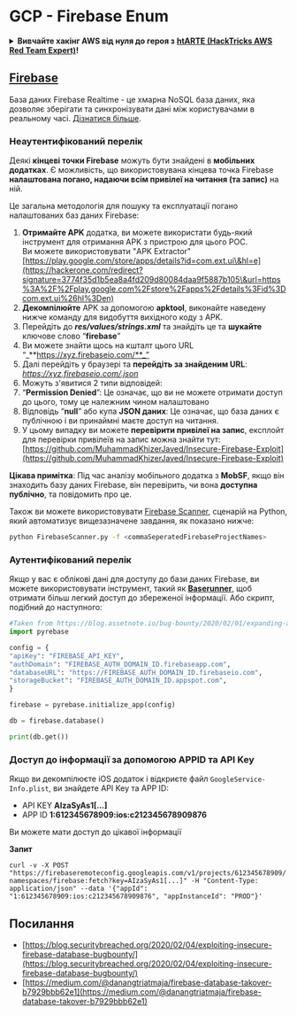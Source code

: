 # GCP - Firebase Enum

<details>

<summary><strong>Вивчайте хакінг AWS від нуля до героя з</strong> <a href="https://training.hacktricks.xyz/courses/arte"><strong>htARTE (HackTricks AWS Red Team Expert)</strong></a><strong>!</strong></summary>

Інші способи підтримки HackTricks:

* Якщо ви хочете побачити вашу **компанію рекламовану на HackTricks** або **завантажити HackTricks у форматі PDF**, перевірте [**ПЛАНИ ПІДПИСКИ**](https://github.com/sponsors/carlospolop)!
* Отримайте [**офіційний PEASS & HackTricks мерч**](https://peass.creator-spring.com)
* Відкрийте для себе [**Сім'ю PEASS**](https://opensea.io/collection/the-peass-family), нашу колекцію ексклюзивних [**NFT**](https://opensea.io/collection/the-peass-family)
* **Приєднуйтесь до** 💬 [**групи Discord**](https://discord.gg/hRep4RUj7f) або [**групи telegram**](https://t.me/peass) або **слідкуйте** за мною на **Twitter** 🐦 [**@carlospolopm**](https://twitter.com/carlospolopm)**.**
* **Поділіться своїми хакінг-трюками, надсилайте PR до** [**HackTricks**](https://github.com/carlospolop/hacktricks) та [**HackTricks Cloud**](https://github.com/carlospolop/hacktricks-cloud) репозиторіїв на GitHub.

</details>

## [Firebase](https://cloud.google.com/sdk/gcloud/reference/firebase/)

База даних Firebase Realtime - це хмарна NoSQL база даних, яка дозволяє зберігати та синхронізувати дані між користувачами в реальному часі. [Дізнатися більше](https://firebase.google.com/products/realtime-database/).

### Неаутентифікований перелік

Деякі **кінцеві точки Firebase** можуть бути знайдені в **мобільних додатках**. Є можливість, що використовувана кінцева точка Firebase **налаштована погано, надаючи всім привілеї на читання (та запис)** на ній.

Це загальна методологія для пошуку та експлуатації погано налаштованих баз даних Firebase:

1. **Отримайте APK** додатка, ви можете використати будь-який інструмент для отримання APK з пристрою для цього POC.\
Ви можете використовувати "APK Extractor" [https://play.google.com/store/apps/details?id=com.ext.ui\&hl=e](https://hackerone.com/redirect?signature=3774f35d1b5ea8a4fd209d80084daa9f5887b105\&url=https%3A%2F%2Fplay.google.com%2Fstore%2Fapps%2Fdetails%3Fid%3Dcom.ext.ui%26hl%3Den)
2. **Декомпілюйте** APK за допомогою **apktool**, виконайте наведену нижче команду для видобуття вихідного коду з APK.
3. Перейдіть до _**res/values/strings.xml**_ та знайдіть це та **шукайте** ключове слово “**firebase**”
4. Ви можете знайти щось на кшталт цього URL “_**https://xyz.firebaseio.com/**_”
5. Далі перейдіть у браузері та **перейдіть за знайденим URL**: _https://xyz.firebaseio.com/.json_
6. Можуть з'явитися 2 типи відповідей:
1. “**Permission Denied**”: Це означає, що ви не можете отримати доступ до цього, тому це належним чином налаштовано
2. Відповідь “**null**” або купа **JSON даних**: Це означає, що база даних є публічною і ви принаймні маєте доступ на читання.
1. У цьому випадку ви можете **перевірити привілеї на запис**, експлойт для перевірки привілеїв на запис можна знайти тут: [https://github.com/MuhammadKhizerJaved/Insecure-Firebase-Exploit](https://github.com/MuhammadKhizerJaved/Insecure-Firebase-Exploit)

**Цікава примітка**: Під час аналізу мобільного додатка з **MobSF**, якщо він знаходить базу даних Firebase, він перевірить, чи вона **доступна публічно**, та повідомить про це.

Також ви можете використовувати [Firebase Scanner](https://github.com/shivsahni/FireBaseScanner), сценарій на Python, який автоматизує вищезазначене завдання, як показано нижче:
```bash
python FirebaseScanner.py -f <commaSeperatedFirebaseProjectNames>
```
### Аутентифікований перелік

Якщо у вас є облікові дані для доступу до бази даних Firebase, ви можете використовувати інструмент, такий як [**Baserunner**](https://github.com/iosiro/baserunner), щоб отримати більш легкий доступ до збереженої інформації. Або скрипт, подібний до наступного:
```python
#Taken from https://blog.assetnote.io/bug-bounty/2020/02/01/expanding-attack-surface-react-native/
import pyrebase

config = {
"apiKey": "FIREBASE_API_KEY",
"authDomain": "FIREBASE_AUTH_DOMAIN_ID.firebaseapp.com",
"databaseURL": "https://FIREBASE_AUTH_DOMAIN_ID.firebaseio.com",
"storageBucket": "FIREBASE_AUTH_DOMAIN_ID.appspot.com",
}

firebase = pyrebase.initialize_app(config)

db = firebase.database()

print(db.get())
```
### Доступ до інформації за допомогою APPID та API Key <a href="#access-info-with-appid-and-api-key" id="access-info-with-appid-and-api-key"></a>

Якщо ви декомпілюєте iOS додаток і відкриєте файл `GoogleService-Info.plist`, ви знайдете API Key та APP ID:

* API KEY **AIzaSyAs1\[...]**
* APP ID **1:612345678909:ios:c212345678909876**

Ви можете мати доступ до цікавої інформації

**Запит**

`curl -v -X POST "https://firebaseremoteconfig.googleapis.com/v1/projects/612345678909/namespaces/firebase:fetch?key=AIzaSyAs1[...]" -H "Content-Type: application/json" --data '{"appId": "1:612345678909:ios:c212345678909876", "appInstanceId": "PROD"}'`

## Посилання <a href="#references" id="references"></a>

* ​[https://blog.securitybreached.org/2020/02/04/exploiting-insecure-firebase-database-bugbounty/](https://blog.securitybreached.org/2020/02/04/exploiting-insecure-firebase-database-bugbounty/)​
* ​[https://medium.com/@danangtriatmaja/firebase-database-takover-b7929bbb62e1](https://medium.com/@danangtriatmaja/firebase-database-takover-b7929bbb62e1)​
